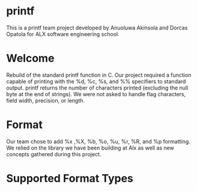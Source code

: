 <h1> printf </h1>
This is a printf team project developed by Anuoluwa Akinsola and Dorcas Opatola for ALX software engineering school.

<h1> Welcome </h1>  
Rebuild of the standard printf function in C. Our project required a function capable of printing with the %d, %c, %s, and %% specifiers to standard output. printf returns the number of characters printed (excluding the null byte at the end of strings). We were not asked to handle flag characters, field width, precision, or length.

<h1> Format </h1>
Our team chose to add %x ,%X, %b, %o, %u, %r, %R, and %p formatting. We relied on the library we have been building at Alx as well as new concepts gathered during this project.

<h1> Supported Format Types </h1>
